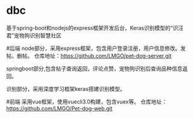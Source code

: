 # dbc
基于spring-boot和nodejs的express框架开发后台，Keras识别模型的“识汪君”宠物狗识别智慧社区

#后端
node部分，采用express框架，包含用户登录注册，用户信息修改。发帖，删帖。
仓库地址：https://github.com/LMGO/pet-dog-server.git

springboot部分,包含帖子查询返回，评论点赞，宠物狗识别后查询品种信息返回。

识别部分，采用深度学习框架keras搭建识别模型。

#前端
采用vue框架，使用vuecli3.0构建，包含vuex等。
仓库地址：https://github.com/LMGO/Pet-dog-web.git
